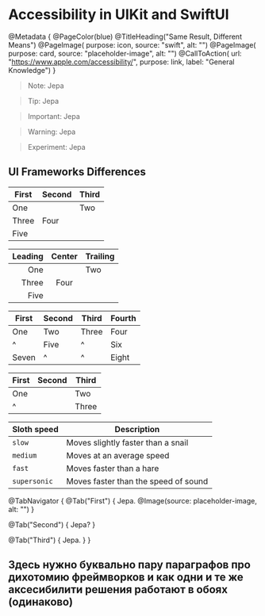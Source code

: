 # Accessibility in UIKit and SwiftUI

@Metadata {
    @PageColor(blue)
    @TitleHeading("Same Result, Different Means")
    @PageImage(
               purpose: icon, 
               source: "swift", 
               alt: "")
    @PageImage(
               purpose: card, 
               source: "placeholder-image", 
               alt: "")
    @CallToAction(
                url: "https://www.apple.com/accessibility/",
                purpose: link, 
                label: "General Knowledge")
}

> Note: Jepa

> Tip: Jepa

> Important: Jepa

> Warning: Jepa

> Experiment: Jepa

## UI Frameworks Differences
First | Second | Third |
----- | ------ | ----- |
One           || Two   |
Three | Four          ||
Five                 |||

Leading | Center | Trailing |
------: | :----: | :------- |
One             || Two      |
Three   | Four             ||
Five                      |||

First | Second | Third | Fourth 
----- | ------ | ----- | ------
One   | Two    | Three | Four
^     | Five   | ^     | Six
Seven | ^      | ^     | Eight

First | Second | Third 
----- | ------ | ----- 
One           || Two   
^             || Three 

| Sloth speed  | Description                          |                         
| ------------ | ------------------------------------ |
| `slow`       | Moves slightly faster than a snail   | 
| `medium`     | Moves at an average speed            |  
| `fast`       | Moves faster than a hare             |
| `supersonic` | Moves faster than the speed of sound |

@TabNavigator {
   @Tab("First") {
      Jepa.
      @Image(source: placeholder-image, alt: "")
   }


   @Tab("Second") {
      Jepa?
   }


   @Tab("Third") {
      Jepa.
   }
}
## Здесь нужно буквально пару параграфов про дихотомию фреймворков и как одни и те же аксесибилити решения работают в обоях (одинаково)
